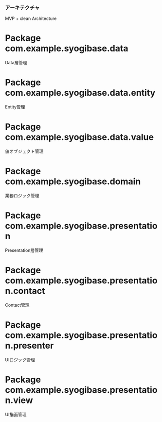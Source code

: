 ### アーキテクチャ
MVP + clean Architecture

# Package com.example.syogibase.data
Data層管理

# Package com.example.syogibase.data.entity
Entity管理

# Package com.example.syogibase.data.value
値オブジェクト管理

# Package com.example.syogibase.domain
業務ロジック管理

# Package com.example.syogibase.presentation
Presentation層管理

# Package com.example.syogibase.presentation.contact
Contact管理

# Package com.example.syogibase.presentation.presenter
UIロジック管理

# Package com.example.syogibase.presentation.view
UI描画管理